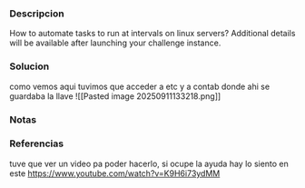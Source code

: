 ### Descripcion
How to automate tasks to run at intervals on linux servers?
Additional details will be available after launching your challenge instance.

### Solucion
como vemos aqui tuvimos que acceder a etc y a contab donde ahi se guardaba la llave 
![[Pasted image 20250911133218.png]]

### Notas


### Referencias
tuve que ver un video pa poder hacerlo, si ocupe la ayuda hay lo siento en este
https://www.youtube.com/watch?v=K9H6i73ydMM